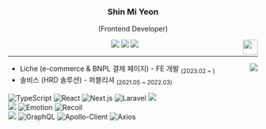 <div align="center">
  
  ### Shin Mi Yeon
  (Frontend Developer)
  
  <img align="right" width="30" src="https://user-images.githubusercontent.com/75469131/213887734-1f8f0fb6-4395-4aa6-b828-3b44b96d8f0f.gif" />
  
  <a href="https://velog.io/@tlsalduszz/posts"><img src="https://img.shields.io/badge/smyn.velog-3DDC84?style=badge&logo=Velog&logoColor=white"/></a> 
  <a href="https://my.surfit.io/w/1895799531"><img src="https://img.shields.io/badge/Resume-blue?style=badge&logo=resume&logoColor=white"/></a> 
  <a href="mailto:'tlsalduszz@gmail.com'"><img src="https://img.shields.io/badge/Contact-red?style=badge&logo=ArtiGraph&logoColor=white"/></a>

  ---

</div>

<a href="https://velog.io/@tlsalduszz/posts"><img align="right" src="https://velog-readme-stats.vercel.app/api/list?name=tlsalduszz"/></a>

 - Liche (e-commerce & BNPL 결제 페이지) - FE 개발 <sub>(2023.02 ~ )</sub>
 - 솔비스 (HRD 솔루션) - 퍼블리셔 <sub>(2021.05 ~ 2022.03)</sub>
 
![TypeScript](https://img.shields.io/badge/TypeScript-3178C6.svg?&style=for-the-badge&logo=TypeScript&logoColor=FFFFFF)
![React](https://img.shields.io/badge/React-61DAFB.svg?&style=for-the-badge&logo=React&logoColor=fff)
![Next.js](https://img.shields.io/badge/Next.js-000.svg?&style=for-the-badge&logo=Next.js&logoColor=fff)
![Laravel](https://img.shields.io/badge/Laravel-red.svg?&style=for-the-badge&logo=Laravel&logoColor=fff)
<img src="https://img.shields.io/badge/jQuery-0769AD?style=for-the-badge&logo=jQuery&logoColor=white"/>
<br/>
<img src="https://img.shields.io/badge/Tailwind CSS-06B6D4?style=for-the-badge&logo=Tailwind CSS&logoColor=white"/>
![Emotion](https://img.shields.io/badge/Emotion-d061b8.svg?&style=for-the-badge&logo=Emotion&logoColor=fff)
![Recoil](https://img.shields.io/badge/Recoil-orange.svg?&style=for-the-badge&logo=Recoil&logoColor=fff)
<br/>
<img src="https://img.shields.io/badge/Firebase-FFCA28?style=for-the-badge&logo=firebase&logoColor=black"/>
![GraphQL](https://img.shields.io/badge/GraphQL-E10098.svg?&style=for-the-badge&logo=GraphQL&logoColor=fff)
![Apollo-Client](https://img.shields.io/badge/ApolloClient-311C87.svg?&style=for-the-badge&logo=ApolloClient&logoColor=fff)
![Axios](https://img.shields.io/badge/Axios-black.svg?&style=for-the-badge&logo=Axios&logoColor=fff)




